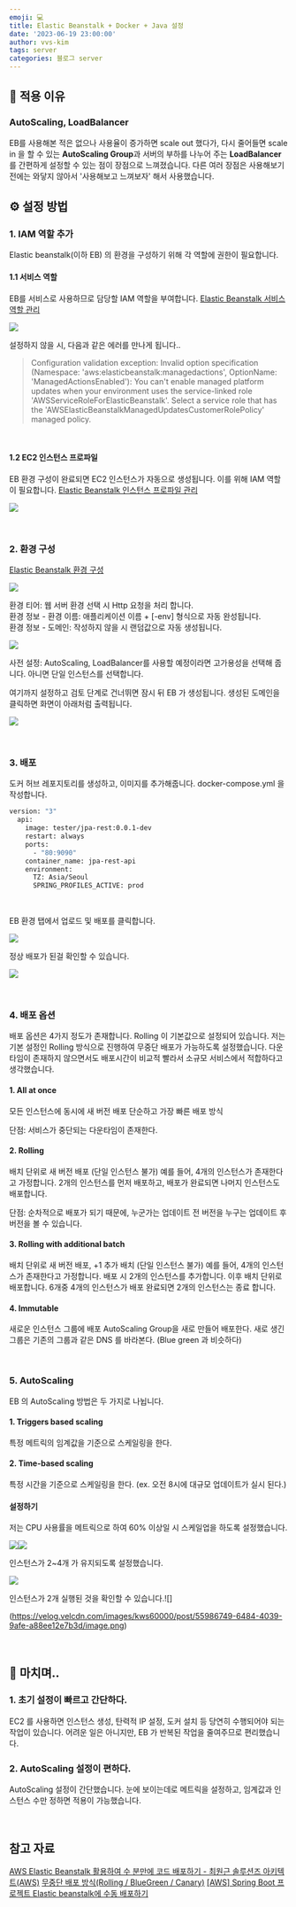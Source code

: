 ```yaml
---
emoji: 💻
title: Elastic Beanstalk + Docker + Java 설정
date: '2023-06-19 23:00:00'
author: vvs-kim
tags: server
categories: 블로그 server
---
```


## 🤔 적용 이유

### AutoScaling, LoadBalancer

EB를 사용해본 적은 없으나 사용율이 증가하면 scale out 했다가, 다시 줄어들면 scale in 을 할 수 있는 **AutoScaling Group**과 서버의 부하를 나누어 주는 **LoadBalancer**를 간편하게 설정할 수 있는 점이 장점으로 느껴졌습니다.
다른 여러 장점은 사용해보기 전에는 와닿지 않아서 '사용해보고 느껴보자' 해서 사용했습니다.

## ⚙️ 설정 방법

### 1. IAM 역할 추가

Elastic beanstalk(이하 EB) 의 환경을 구성하기 위해 각 역할에 권한이 필요합니다.

#### 1.1 서비스 역할

EB를 서비스로 사용하므로 담당할 IAM 역할을 부여합니다.
[Elastic Beanstalk 서비스 역할 관리](https://docs.aws.amazon.com/ko_kr/elasticbeanstalk/latest/dg/iam-servicerole.html)

![](https://velog.velcdn.com/images/kws60000/post/c925b17e-a881-431f-80db-601c7e23e505/image.png)

설정하지 않을 시, 다음과 같은 에러를 만나게 됩니다..

> Configuration validation exception: Invalid option specification (Namespace: 'aws:elasticbeanstalk:managedactions', OptionName: 'ManagedActionsEnabled'): You can't enable managed platform updates when your environment uses the service-linked role 'AWSServiceRoleForElasticBeanstalk'. Select a service role that has the 'AWSElasticBeanstalkManagedUpdatesCustomerRolePolicy' managed policy.

<br />

#### 1.2 EC2 인스턴스 프로파일

EB 환경 구성이 완료되면 EC2 인스턴스가 자동으로 생성됩니다. 이를 위해 IAM 역할이 필요합니다.
[Elastic Beanstalk 인스턴스 프로파일 관리](https://docs.aws.amazon.com/ko_kr/elasticbeanstalk/latest/dg/iam-instanceprofile.html#iam-instanceprofile-create)

![](https://velog.velcdn.com/images/kws60000/post/7dc30e7e-5db3-4df3-a575-0e36ec547a5a/image.png)

<br />

### 2. 환경 구성

[Elastic Beanstalk 환경 구성](https://ap-northeast-2.console.aws.amazon.com/elasticbeanstalk/home?region=ap-northeast-2#/create-environment)

![](https://velog.velcdn.com/images/kws60000/post/df13710c-fdc3-4f10-8406-161353d4d4d4/image.png)

환경 티어: 웹 서버 환경 선택 시 Http 요청을 처리 합니다.<br />
환경 정보 - 환경 이름: 애플리케이션 이름 + [-env] 형식으로 자동 완성됩니다.<br />
환경 정보 - 도메인: 작성하지 않을 시 랜덤값으로 자동 생성됩니다.<br />

![](https://velog.velcdn.com/images/kws60000/post/2c5a7da3-e0e0-45c9-980a-bd21e970a317/image.png)

사전 설정: AutoScaling, LoadBalancer를 사용할 예정이라면 고가용성을 선택해 줍니다. 아니면 단일 인스턴스를 선택합니다.

여기까지 설정하고 검토 단계로 건너뛰면 잠시 뒤 EB 가 생성됩니다.
생성된 도메인을 클릭하면 화면이 아래처럼 출력됩니다.

![](https://velog.velcdn.com/images/kws60000/post/9244fab9-b269-461b-ad4e-0d9b1b989928/image.png)

<br />

### 3. 배포

도커 허브 레포지토리를 생성하고, 이미지를 추가해줍니다.
docker-compose.yml 을 작성합니다.

```bash
version: "3"
  api:
    image: tester/jpa-rest:0.0.1-dev
    restart: always
    ports:
      - "80:9090"
    container_name: jpa-rest-api
    environment:
      TZ: Asia/Seoul
      SPRING_PROFILES_ACTIVE: prod
```

<br />

EB 환경 탭에서 업로드 및 배포를 클릭합니다.

![](https://velog.velcdn.com/images/kws60000/post/48fc5a1d-1bff-41b0-b61d-fc5570e97215/image.png)

정상 배포가 된걸 확인할 수 있습니다.

![](https://velog.velcdn.com/images/kws60000/post/e8d180c9-1b96-43c7-9e7c-4736a4fbdf2f/image.png)

<br />

### 4. 배포 옵션

배포 옵션은 4가지 정도가 존재합니다. Rolling 이 기본값으로 설정되어 있습니다. 저는 기본 설정인 Rolling 방식으로 진행하여 무중단 배포가 가능하도록 설정했습니다. 다운타임이 존재하지 않으면서도 배포시간이 비교적 빨라서 소규모 서비스에서 적합하다고 생각했습니다.

#### 1. All at once

모든 인스턴스에 동시에 새 버전 배포
단순하고 가장 빠른 배포 방식

단점: 서비스가 중단되는 다운타임이 존재한다.

#### 2. Rolling

배치 단위로 새 버전 배포 (단일 인스턴스 불가)
예를 들어, 4개의 인스턴스가 존재한다고 가정합니다.
2개의 인스턴스를 먼저 배포하고, 배포가 완료되면 나머지 인스턴스도 배포합니다.

단점: 순차적으로 배포가 되기 때문에, 누군가는 업데이트 전 버전을 누구는 업데이트 후 버전을 볼 수 있습니다.

#### 3. Rolling with additional batch

배치 단위로 새 버전 배포, +1 추가 배치 (단일 인스턴스 불가)
예를 들어, 4개의 인스턴스가 존재한다고 가정합니다. 배포 시 2개의 인스턴스를 추가합니다. 이후 배치 단위로 배포합니다. 6개중 4개의 인스턴스가 배포 완료되면 2개의 인스턴스는 종료 합니다.

#### 4. Immutable

새로운 인스턴스 그룹에 배포
AutoScaling Group을 새로 만들어 배포한다. 새로 생긴 그룹은 기존의 그룹과 같은 DNS 를 바라본다. (Blue green 과 비슷하다)

<br />

### 5. AutoScaling

EB 의 AutoScaling 방법은 두 가지로 나뉩니다.

#### 1. Triggers based scaling

특정 메트릭의 임계값을 기준으로 스케일링을 한다.

#### 2. Time-based scaling

특정 시간을 기준으로 스케일링을 한다. (ex. 오전 8시에 대규모 업데이트가 실시 된다.)

#### 설정하기

저는 CPU 사용률을 메트릭으로 하여 60% 이상일 시 스케일업을 하도록 설정했습니다.

![](https://velog.velcdn.com/images/kws60000/post/1bc19506-4a0b-4f21-a37d-5762c4f0dd35/image.png)![](https://velog.velcdn.com/images/kws60000/post/0cc4e8da-a01d-40a5-8f5e-f79676ad3c62/image.png)

인스턴스가 2~4개 가 유지되도록 설정했습니다.

![](https://velog.velcdn.com/images/kws60000/post/eb217c0d-fb02-4964-a16a-88b2bedc3f18/image.png)

인스턴스가 2개 실행된 것을 확인할 수 있습니다.![]

(https://velog.velcdn.com/images/kws60000/post/55986749-6484-4039-9afe-a88ee12e7b3d/image.png)

<br />

## 📄 마치며..

### 1. 초기 설정이 빠르고 간단하다.

EC2 를 사용하면 인스턴스 생성, 탄력적 IP 설정, 도커 설치 등 당연히 수행되어야 되는 작업이 있습니다. 어려운 일은 아니지만, EB 가 반복된 작업을 줄여주므로 편리했습니다.

### 2. AutoScaling 설정이 편하다.

AutoScaling 설정이 간단했습니다. 눈에 보이는데로 메트릭을 설정하고, 임계값과 인스턴스 수만 정하면 적용이 가능했습니다.

<br />

## 참고 자료

[AWS Elastic Beanstalk 활용하여 수 분만에 코드 배포하기 - 최원근 솔루션즈 아키텍트(AWS)](https://www.youtube.com/watch?v=AfRnvsRxZ_0)
[무중단 배포 방식(Rolling / BlueGreen / Canary)](https://llshl.tistory.com/47)
[[AWS] Spring Boot 프로젝트 Elastic beanstalk에 수동 배포하기](https://twosky.tistory.com/55)

```toc

```
